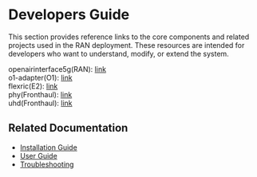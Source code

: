 # Developers Guide
This section provides reference links to the core components and related projects used in the RAN deployment. These resources are intended for developers who want to understand, modify, or extend the system.

openairinterface5g(RAN): [link](https://gitlab.eurecom.fr/oai/openairinterface5g/-/tree/develop/doc)<br>
o1-adapter(O1): [link](https://gitlab.eurecom.fr/oai/o1-adapter)<br>
flexric(E2): [link](https://gitlab.eurecom.fr/mosaic5g/flexric)<br>
phy(Fronthaul): [link](https://docs.o-ran-sc.org/projects/o-ran-sc-o-du-phy/en/latest/Architecture-Overview_fh.html)<br>
uhd(Fronthaul): [link](https://uhd.readthedocs.io/en/latest/page_uhd.html)<br>

## Related Documentation
- [Installation Guide](./IOS-MCN%20RAN-DIS%20Installation-guide.md)
- [User Guide](./IOS-MCN%20RAN-DIS%20User-guide.md)
- [Troubleshooting](./IOS-MCN%20RAN-DIS%20Troubleshooting-guide.md)
